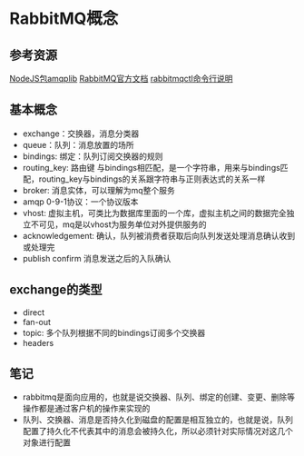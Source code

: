 # RabbitMQ概念

## 参考资源

[NodeJS包amqplib](http://www.squaremobius.net/amqp.node/channel_api.html#channel_bindQueue)
[RabbitMQ官方文档](http://www.rabbitmq.com/admin-guide.html)
[rabbitmqctl命令行说明](https://www.rabbitmq.com/rabbitmqctl.8.html)

## 基本概念

- exchange：交换器，消息分类器
- queue：队列：消息放置的场所
- bindings: 绑定：队列订阅交换器的规则
- routing_key: 路由键 与bindings相匹配，是一个字符串，用来与bindings匹配，routing_key与bindings的关系跟字符串与正则表达式的关系一样
- broker: 消息实体，可以理解为mq整个服务
- amqp 0-9-1协议：一个协议版本
- vhost: 虚拟主机，可类比为数据库里面的一个库，虚拟主机之间的数据完全独立不可见，mq是以vhost为服务单位对外提供服务的
- acknowledgement: 确认，队列被消费者获取后向队列发送处理消息确认收到或处理完
- publish confirm 消息发送之后的入队确认

## exchange的类型

- direct
- fan-out
- topic: 多个队列根据不同的bindings订阅多个交换器
- headers

## 笔记

- rabbitmq是面向应用的，也就是说交换器、队列、绑定的创建、变更、删除等操作都是通过客户机的操作来实现的
- 队列、交换器、消息是否持久化到磁盘的配置是相互独立的，也就是说，队列配置了持久化不代表其中的消息会被持久化，所以必须针对实际情况对这几个对象进行配置
